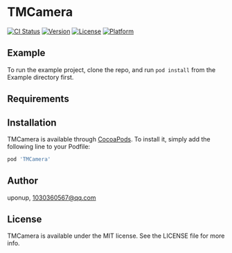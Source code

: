 # TMCamera

[![CI Status](https://img.shields.io/travis/uponup/TMCamera.svg?style=flat)](https://travis-ci.org/uponup/TMCamera)
[![Version](https://img.shields.io/cocoapods/v/TMCamera.svg?style=flat)](https://cocoapods.org/pods/TMCamera)
[![License](https://img.shields.io/cocoapods/l/TMCamera.svg?style=flat)](https://cocoapods.org/pods/TMCamera)
[![Platform](https://img.shields.io/cocoapods/p/TMCamera.svg?style=flat)](https://cocoapods.org/pods/TMCamera)

## Example

To run the example project, clone the repo, and run `pod install` from the Example directory first.

## Requirements

## Installation

TMCamera is available through [CocoaPods](https://cocoapods.org). To install
it, simply add the following line to your Podfile:

```ruby
pod 'TMCamera'
```

## Author

uponup, 1030360567@qq.com

## License

TMCamera is available under the MIT license. See the LICENSE file for more info.
